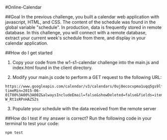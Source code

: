 #Online-Calendar

##Goal
In the previous challenge, you built a calendar web application with javascript, HTML, and CSS. The content of the schedule was found in the global variable "schedule". In production, data is frequently stored in remote database. In this challenge, you will connect with a remote database, extract your current week's schedule from there, and display in your calendar application.

##How do I get started
1. Copy your code from the w1-s1-calendar challenge into the main.js and index.html found in the client directory.

2. Modify your main.js code to perform a GET request to the following URL:
````
https://www.googleapis.com/calendar/v3/calendars/0uj8ecocvpma1uqq5gs9lfut0s%40group.calendar.google.com/events?timeMin=2015-06-01T00%3A00%3A00Z&alwaysIncludeEmail=false&showDeleted=false&fields=items&key=AIzaSyAW3CXP4J_8cHT41mi-W_Rt1sRPnHAZS2s
````
3. Populate your schedule with the data received from the remote server

##How do I test if my answer is correct?
Run the following code in your terminal to test your code:
````
npm test
````